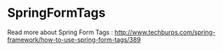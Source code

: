 # SpringFormTags
Read more about Spring Form Tags : http://www.techburps.com/spring-framework/how-to-use-spring-form-tags/389
